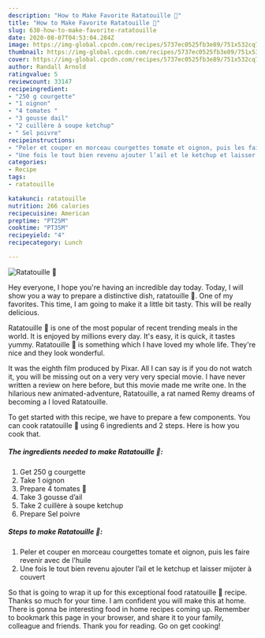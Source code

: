 ```yaml
---
description: "How to Make Favorite Ratatouille 🥰"
title: "How to Make Favorite Ratatouille 🥰"
slug: 630-how-to-make-favorite-ratatouille
date: 2020-08-07T04:53:04.284Z
image: https://img-global.cpcdn.com/recipes/5737ec0525fb3e89/751x532cq70/ratatouille-🥰-photo-principale-de-la-recette.jpg
thumbnail: https://img-global.cpcdn.com/recipes/5737ec0525fb3e89/751x532cq70/ratatouille-🥰-photo-principale-de-la-recette.jpg
cover: https://img-global.cpcdn.com/recipes/5737ec0525fb3e89/751x532cq70/ratatouille-🥰-photo-principale-de-la-recette.jpg
author: Randall Arnold
ratingvalue: 5
reviewcount: 33147
recipeingredient:
- "250 g courgette"
- "1 oignon"
- "4 tomates "
- "3 gousse dail"
- "2 cuillère à soupe ketchup"
- " Sel poivre"
recipeinstructions:
- "Peler et couper en morceau courgettes tomate et oignon, puis les faire revenir avec de l’huile"
- "Une fois le tout bien revenu ajouter l’ail et le ketchup et laisser mijoter à couvert"
categories:
- Recipe
tags:
- ratatouille

katakunci: ratatouille 
nutrition: 266 calories
recipecuisine: American
preptime: "PT25M"
cooktime: "PT35M"
recipeyield: "4"
recipecategory: Lunch

---
```



![Ratatouille 🥰](https://img-global.cpcdn.com/recipes/5737ec0525fb3e89/751x532cq70/ratatouille-🥰-photo-principale-de-la-recette.jpg)

Hey everyone, I hope you're having an incredible day today. Today, I will show you a way to prepare a distinctive dish, ratatouille 🥰. One of my favorites. This time, I am going to make it a little bit tasty. This will be really delicious.

Ratatouille 🥰 is one of the most popular of recent trending meals in the world. It is enjoyed by millions every day. It's easy, it is quick, it tastes yummy. Ratatouille 🥰 is something which I have loved my whole life. They're nice and they look wonderful.

It was the eighth film produced by Pixar. All I can say is if you do not watch it, you will be missing out on a very very very special movie. I have never written a review on here before, but this movie made me write one. In the hilarious new animated-adventure, Ratatouille, a rat named Remy dreams of becoming a I loved Ratatouille.


To get started with this recipe, we have to prepare a few components. You can cook ratatouille 🥰 using 6 ingredients and 2 steps. Here is how you cook that.

<!--inarticleads1-->

##### The ingredients needed to make Ratatouille 🥰:

1. Get 250 g courgette
1. Take 1 oignon
1. Prepare 4 tomates 🍅
1. Take 3 gousse d’ail
1. Take 2 cuillère à soupe ketchup
1. Prepare  Sel poivre




<!--inarticleads2-->

##### Steps to make Ratatouille 🥰:

1. Peler et couper en morceau courgettes tomate et oignon, puis les faire revenir avec de l’huile
1. Une fois le tout bien revenu ajouter l’ail et le ketchup et laisser mijoter à couvert




So that is going to wrap it up for this exceptional food ratatouille 🥰 recipe. Thanks so much for your time. I am confident you will make this at home. There is gonna be interesting food in home recipes coming up. Remember to bookmark this page in your browser, and share it to your family, colleague and friends. Thank you for reading. Go on get cooking!
